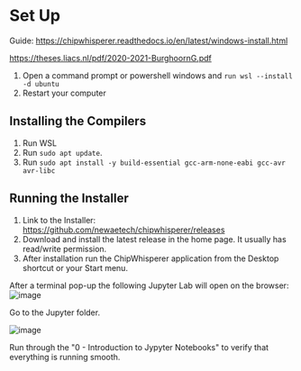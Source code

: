 # Set Up

Guide: https://chipwhisperer.readthedocs.io/en/latest/windows-install.html

https://theses.liacs.nl/pdf/2020-2021-BurghoornG.pdf

1. Open a command prompt or powershell windows and `run wsl --install -d ubuntu`
2. Restart your computer

## Installing the Compilers

1. Run WSL
2. Run `sudo apt update`.
3. Run `sudo apt install -y build-essential gcc-arm-none-eabi gcc-avr avr-libc`

## Running the Installer

1. Link to the Installer: https://github.com/newaetech/chipwhisperer/releases
2. Download and install the latest release in the home page. It usually has read/write permission.
3. After installation run the ChipWhisperer application from the Desktop shortcut or your Start menu.

After a terminal pop-up the following Jupyter Lab will open on the browser:
![image](https://github.com/user-attachments/assets/be2b01cd-8102-4341-98b3-140dac427984)

Go to the Jupyter folder.

![image](https://github.com/user-attachments/assets/93416378-99cb-42bc-b3d8-5bb4d394d5c3)

Run through the "0 - Introduction to Jypyter Notebooks" to verify that everything is running smooth.



